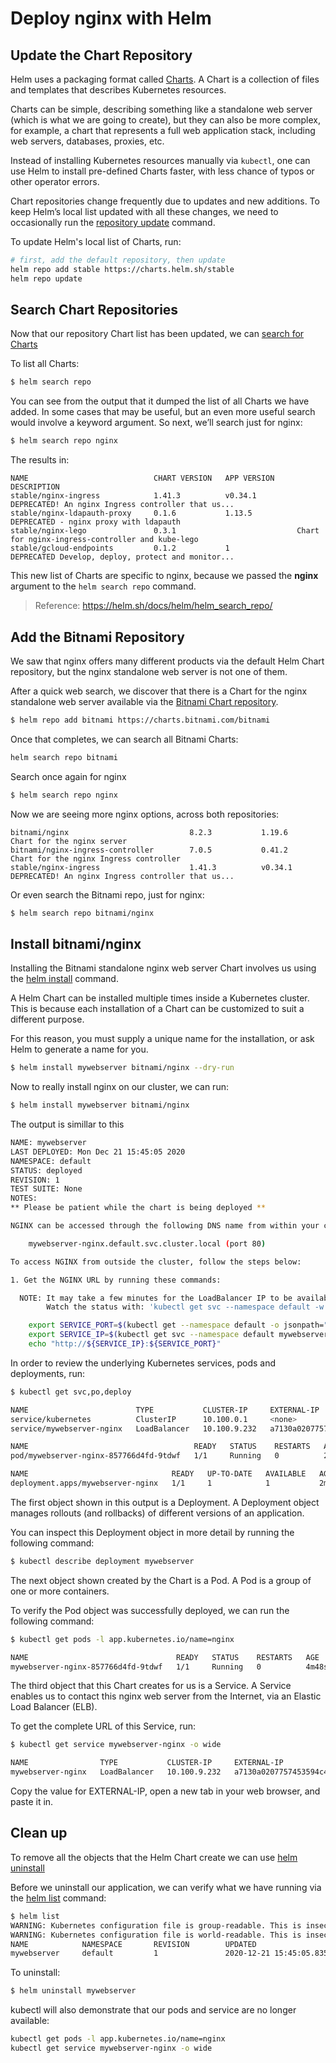 # Deploy nginx with Helm

## Update the Chart Repository

Helm uses a packaging format called [Charts](https://helm.sh/docs/topics/charts/). A Chart is a collection of files and templates that describes Kubernetes resources.

Charts can be simple, describing something like a standalone web server (which is what we are going to create), but they can also be more complex, for example, a chart that represents a full web application stack, including web servers, databases, proxies, etc.

Instead of installing Kubernetes resources manually via `kubectl`, one can use Helm to install pre-defined Charts faster, with less chance of typos or other operator errors.

Chart repositories change frequently due to updates and new additions. To keep Helm’s local list updated with all these changes, we need to occasionally run the [repository update](https://helm.sh/docs/helm/helm_repo_update/) command.

To update Helm's local list of Charts, run:

```bash
# first, add the default repository, then update
helm repo add stable https://charts.helm.sh/stable
helm repo update

``` 

## Search Chart Repositories

Now that our repository Chart list has been updated, we can [search for Charts](https://helm.sh/docs/helm/helm_search/)

To list all Charts:

```bash
$ helm search repo
```

You can see from the output that it dumped the list of all Charts we have added. In some cases that may be useful, but an even more useful search would involve a keyword argument. So next, we’ll search just for nginx:

```bash
$ helm search repo nginx
```

The results in:

```
NAME                            CHART VERSION   APP VERSION     DESCRIPTION                                       
stable/nginx-ingress            1.41.3          v0.34.1         DEPRECATED! An nginx Ingress controller that us...
stable/nginx-ldapauth-proxy     0.1.6           1.13.5          DEPRECATED - nginx proxy with ldapauth            
stable/nginx-lego               0.3.1                           Chart for nginx-ingress-controller and kube-lego  
stable/gcloud-endpoints         0.1.2           1               DEPRECATED Develop, deploy, protect and monitor...
```

This new list of Charts are specific to nginx, because we passed the **nginx** argument to the `helm search repo` command.

> Reference: https://helm.sh/docs/helm/helm_search_repo/

## Add the Bitnami Repository

We saw that nginx offers many different products via the default Helm Chart repository, but the nginx standalone web server is not one of them.

After a quick web search, we discover that there is a Chart for the nginx standalone web server available via the [Bitnami Chart repository](https://github.com/bitnami/charts/tree/master/bitnami).


```bash
$ helm repo add bitnami https://charts.bitnami.com/bitnami
```

Once that completes, we can search all Bitnami Charts:

```bash
helm search repo bitnami

```

Search once again for nginx

```bash
$ helm search repo nginx
```

Now we are seeing more nginx options, across both repositories:

```
bitnami/nginx                           8.2.3           1.19.6          Chart for the nginx server                        
bitnami/nginx-ingress-controller        7.0.5           0.41.2          Chart for the nginx Ingress controller            
stable/nginx-ingress                    1.41.3          v0.34.1         DEPRECATED! An nginx Ingress controller that us...
```

Or even search the Bitnami repo, just for nginx:

```bash
$ helm search repo bitnami/nginx

```

## Install bitnami/nginx

Installing the Bitnami standalone nginx web server Chart involves us using the [helm install](https://helm.sh/docs/helm/helm_install/) command.

A Helm Chart can be installed multiple times inside a Kubernetes cluster. This is because each installation of a Chart can be customized to suit a different purpose.

For this reason, you must supply a unique name for the installation, or ask Helm to generate a name for you.

```bash
$ helm install mywebserver bitnami/nginx --dry-run
```

Now to really install nginx on our cluster, we can run:

```bash
$ helm install mywebserver bitnami/nginx
```

The output is simillar to this

```bash
NAME: mywebserver
LAST DEPLOYED: Mon Dec 21 15:45:05 2020
NAMESPACE: default
STATUS: deployed
REVISION: 1
TEST SUITE: None
NOTES:
** Please be patient while the chart is being deployed **

NGINX can be accessed through the following DNS name from within your cluster:

    mywebserver-nginx.default.svc.cluster.local (port 80)

To access NGINX from outside the cluster, follow the steps below:

1. Get the NGINX URL by running these commands:

  NOTE: It may take a few minutes for the LoadBalancer IP to be available.
        Watch the status with: 'kubectl get svc --namespace default -w mywebserver-nginx'

    export SERVICE_PORT=$(kubectl get --namespace default -o jsonpath="{.spec.ports[0].port}" services mywebserver-nginx)
    export SERVICE_IP=$(kubectl get svc --namespace default mywebserver-nginx -o jsonpath='{.status.loadBalancer.ingress[0].ip}')
    echo "http://${SERVICE_IP}:${SERVICE_PORT}"
```

In order to review the underlying Kubernetes services, pods and deployments, run:

```bash
$ kubectl get svc,po,deploy

NAME                        TYPE           CLUSTER-IP     EXTERNAL-IP                                                              PORT(S)        AGE
service/kubernetes          ClusterIP      10.100.0.1     <none>                                                                   443/TCP        136m
service/mywebserver-nginx   LoadBalancer   10.100.9.232   a7130a0207757453594c4cb5bdf072e5-381544302.eu-west-3.elb.amazonaws.com   80:31519/TCP   2m38s

NAME                                     READY   STATUS    RESTARTS   AGE
pod/mywebserver-nginx-857766d4fd-9tdwf   1/1     Running   0          2m37s

NAME                                READY   UP-TO-DATE   AVAILABLE   AGE
deployment.apps/mywebserver-nginx   1/1     1            1           2m38s
```

The first object shown in this output is a Deployment. A Deployment object manages rollouts (and rollbacks) of different versions of an application.

You can inspect this Deployment object in more detail by running the following command:

```bash
$ kubectl describe deployment mywebserver

```

The next object shown created by the Chart is a Pod. A Pod is a group of one or more containers.

To verify the Pod object was successfully deployed, we can run the following command:

```bash
$ kubectl get pods -l app.kubernetes.io/name=nginx

NAME                                 READY   STATUS    RESTARTS   AGE
mywebserver-nginx-857766d4fd-9tdwf   1/1     Running   0          4m48s

```
The third object that this Chart creates for us is a Service. A Service enables us to contact this nginx web server from the Internet, via an Elastic Load Balancer (ELB).

To get the complete URL of this Service, run:

```bash
$ kubectl get service mywebserver-nginx -o wide

NAME                TYPE           CLUSTER-IP     EXTERNAL-IP                                                              PORT(S)        AGE     SELECTOR
mywebserver-nginx   LoadBalancer   10.100.9.232   a7130a0207757453594c4cb5bdf072e5-381544302.eu-west-3.elb.amazonaws.com   80:31519/TCP   6m22s   app.kubernetes.io/instance=mywebserver,app.kubernetes.io/name=nginx
```

Copy the value for EXTERNAL-IP, open a new tab in your web browser, and paste it in.

## Clean up

To remove all the objects that the Helm Chart create we can use [helm uninstall](https://helm.sh/docs/helm/helm_uninstall/)

Before we uninstall our application, we can verify what we have running via the [helm list](https://helm.sh/docs/helm/helm_list/) command:

```bash
$ helm list
WARNING: Kubernetes configuration file is group-readable. This is insecure. Location: /home/lemoncode/.kube/config
WARNING: Kubernetes configuration file is world-readable. This is insecure. Location: /home/lemoncode/.kube/config
NAME            NAMESPACE       REVISION        UPDATED                                 STATUS          CHART           APP VERSION
mywebserver     default         1               2020-12-21 15:45:05.835403883 +0100 CET deployed        nginx-8.2.3     1.19.6 
```

To uninstall:

```bash
$ helm uninstall mywebserver

```

kubectl will also demonstrate that our pods and service are no longer available:

```bash
kubectl get pods -l app.kubernetes.io/name=nginx
kubectl get service mywebserver-nginx -o wide

``` 